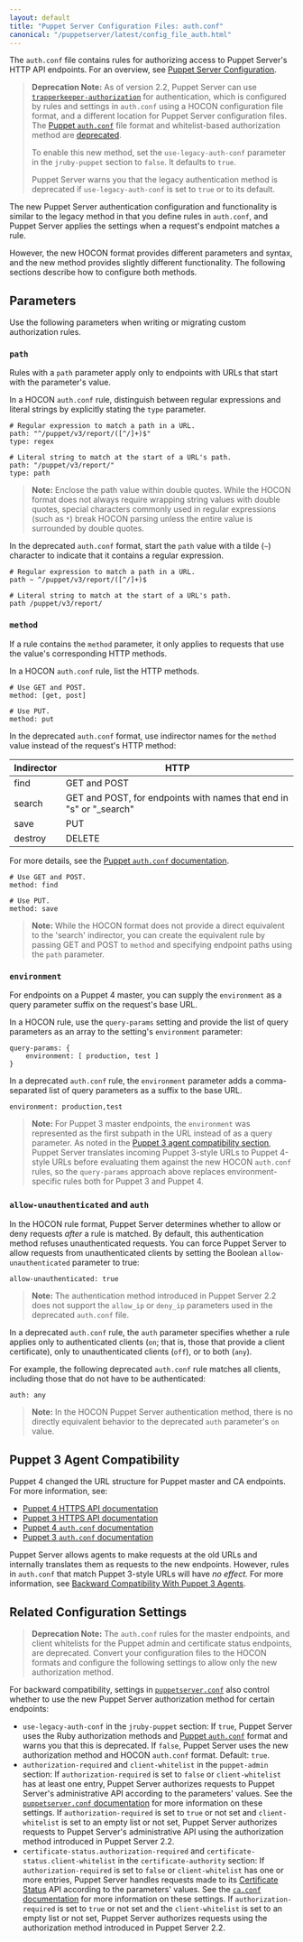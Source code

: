 ```yaml
---
layout: default
title: "Puppet Server Configuration Files: auth.conf"
canonical: "/puppetserver/latest/config_file_auth.html"
---
```


[`trapperkeeper-authorization`]: https://github.com/puppetlabs/trapperkeeper-authorization
[Puppet `auth.conf`]: /puppet/latest/reference/config_file_auth.html
[deprecated]: ./deprecated_features.html
[`puppetserver.conf`]: ./config_file_puppetserver.html

The `auth.conf` file contains rules for authorizing access to Puppet Server's HTTP API endpoints. For an overview, see [Puppet Server Configuration](./configuration.html).

> **Deprecation Note:** As of version 2.2, Puppet Server can use [`trapperkeeper-authorization`][] for authentication, which is configured by rules and settings in `auth.conf` using a HOCON configuration file format, and a different location for Puppet Server configuration files. The [Puppet `auth.conf`][] file format and whitelist-based authorization method are [deprecated][].
>
> To enable this new method, set the `use-legacy-auth-conf` parameter in the `jruby-puppet` section to `false`. It defaults to `true`. 
>
> Puppet Server warns you that the legacy authentication method is deprecated if `use-legacy-auth-conf` is set to `true` or to its default.

The new Puppet Server authentication configuration and functionality is similar to the legacy method in that you define rules in `auth.conf`, and Puppet Server applies the settings when a request's endpoint matches a rule. 

However, the new HOCON format provides different parameters and syntax, and the new method provides slightly different functionality. The following sections describe how to configure both methods.

## Parameters

Use the following parameters when writing or migrating custom authorization rules.

### `path`

Rules with a `path` parameter apply only to endpoints with URLs that start with the parameter's value.

In a HOCON `auth.conf` rule, distinguish between regular expressions and literal strings by explicitly stating the `type` parameter.

~~~
# Regular expression to match a path in a URL.
path: "^/puppet/v3/report/([^/]+)$"
type: regex

# Literal string to match at the start of a URL's path.
path: "/puppet/v3/report/"
type: path
~~~

> **Note:** Enclose the path value within double quotes. While the HOCON format does not always require wrapping string values with double quotes, special characters commonly used in regular expressions (such as `*`) break HOCON parsing unless the entire value is surrounded by double quotes.

In the deprecated `auth.conf` format, start the `path` value with a tilde (`~`) character to indicate that it contains a regular expression.

~~~
# Regular expression to match a path in a URL.
path ~ ^/puppet/v3/report/([^/]+)$

# Literal string to match at the start of a URL's path.
path /puppet/v3/report/
~~~

### `method`

If a rule contains the `method` parameter, it only applies to requests that use the value's corresponding HTTP methods.

In a HOCON `auth.conf` rule, list the HTTP methods.

~~~
# Use GET and POST.
method: [get, post]

# Use PUT.
method: put
~~~

In the deprecated `auth.conf` format, use indirector names for the `method` value instead of the request's HTTP method:

Indirector | HTTP
-----------|------
find       | GET and POST
search     | GET and POST, for endpoints with names that end in "s" or "_search"
save       | PUT
destroy    | DELETE

For more details, see the [Puppet `auth.conf` documentation](/puppet/latest/reference/config_file_auth.html#method).

~~~
# Use GET and POST.
method: find

# Use PUT.
method: save
~~~

> **Note:** While the HOCON format does not provide a direct equivalent to the 'search' indirector, you can create the equivalent rule by passing GET and POST to `method` and specifying endpoint paths using the `path` parameter.

### `environment`

For endpoints on a Puppet 4 master, you can supply the `environment` as a query parameter suffix on the request's base URL.

In a HOCON rule, use the `query-params` setting and provide the list of query parameters as an array to the setting's `environment` parameter:

~~~
query-params: {
    environment: [ production, test ]
}
~~~

In a deprecated `auth.conf` rule, the `environment` parameter adds a comma-separated list of query parameters as a suffix to the base URL.

~~~
environment: production,test
~~~

> **Note:** For Puppet 3 master endpoints, the `environment` was represented as the first subpath in the URL instead of as a query parameter. As noted in the [Puppet 3 agent compatibility section](#puppet-3-agent-compatibility), Puppet Server translates incoming Puppet 3-style URLs to Puppet 4-style URLs before evaluating them against the new HOCON `auth.conf` rules, so the `query-params` approach above replaces environment-specific rules both for Puppet 3 and Puppet 4.

### `allow-unauthenticated` and `auth`

In the HOCON rule format, Puppet Server determines whether to allow or deny requests _after_ a rule is matched. By default, this authentication method refuses unauthenticated requests. You can force Puppet Server to allow requests from unauthenticated clients by setting the Boolean `allow-unauthenticated` parameter to true:

~~~
allow-unauthenticated: true
~~~

> **Note:** The authentication method introduced in Puppet Server 2.2 does not support the `allow_ip` or `deny_ip` parameters used in the deprecated `auth.conf` file.

In a deprecated `auth.conf` rule, the `auth` parameter specifies whether a rule applies only to authenticated clients (`on`; that is, those that provide a client certificate), only to unauthenticated clients (`off`), or to both (`any`).

For example, the following deprecated `auth.conf` rule matches all clients, including those that do not have to be authenticated:

~~~
auth: any
~~~

> **Note:** In the HOCON Puppet Server authentication method, there is no directly equivalent behavior to the deprecated `auth` parameter's `on` value.

## Puppet 3 Agent Compatibility

Puppet 4 changed the URL structure for Puppet master and CA endpoints. For more information, see:

* [Puppet 4 HTTPS API documentation](/puppet/latest/reference/http_api/http_api_index.html)
* [Puppet 3 HTTPS API documentation](/references/3.8.0/developer/file.http_api_index.html)
* [Puppet 4 `auth.conf` documentation](/puppet/latest/reference/config_file_auth.html)
* [Puppet 3 `auth.conf` documentation](/puppet/3.8/reference/config_file_auth.html)

Puppet Server allows agents to make requests at the old URLs and internally translates them as requests to the new endpoints. However, rules in `auth.conf` that match Puppet 3-style URLs will have _no effect._ For more information, see [Backward Compatibility With Puppet 3 Agents](./compatibility_with_puppet_agent.markdown).

## Related Configuration Settings

> **Deprecation Note:** The `auth.conf` rules for the master endpoints, and client whitelists for the Puppet admin and certificate status endpoints, are deprecated. Convert your configuration files to the HOCON formats and configure the following settings to allow only the new authorization method.

For backward compatibility, settings in [`puppetserver.conf`][] also control whether to use the new Puppet Server authorization method for certain endpoints:

* `use-legacy-auth-conf` in the `jruby-puppet` section: If `true`, Puppet Server uses the Ruby authorization methods and  [Puppet `auth.conf`][] format and warns you that this is deprecated. If `false`, Puppet Server uses the new authorization method and HOCON `auth.conf` format. Default: `true`.
* `authorization-required` and `client-whitelist` in the `puppet-admin` section: If `authorization-required` is set to `false` or `client-whitelist` has at least one entry, Puppet Server authorizes requests to Puppet Server's administrative API according to the parameters' values. See the [`puppetserver.conf` documentation][`puppetserver.conf`] for more information on these settings. If `authorization-required` is set to `true` or not set and `client-whitelist` is set to an empty list or not set, Puppet Server authorizes requests to Puppet Server's administrative API using the authorization method introduced in Puppet Server 2.2.
* `certificate-status.authorization-required` and `certificate-status.client-whitelist` in the `certificate-authority` section: If `authorization-required` is set to `false` or `client-whitelist` has one or more entries, Puppet Server handles requests made to its [Certificate Status](/puppet/latest/reference/http_api/http_certificate_status.html) API according to the parameters' values. See the [`ca.conf` documentation](./config_file_ca.html) for more information on these settings. If `authorization-required` is set to `true` or not set and the `client-whitelist` is set to an empty list or not set, Puppet Server authorizes requests using the authorization method introduced in Puppet Server 2.2.
